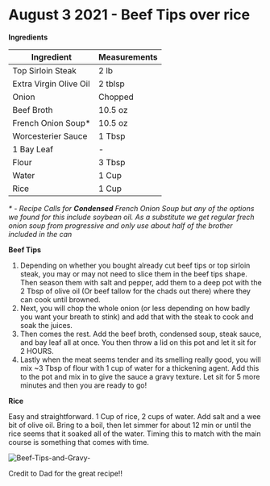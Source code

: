 # August 3 2021 - Beef Tips over rice

**Ingredients**

| Ingredient            | Measurements    |
| --------------------- | --------------- |
| Top Sirloin Steak     | 2 lb            |
| Extra Virgin Olive Oil| 2 tblsp         | 
| Onion                 | Chopped         | 
| Beef Broth            | 10.5 oz         | 
| French Onion Soup*    | 10.5 oz         | 
| Worcesterier Sauce    | 1 Tbsp          | 
| 1 Bay Leaf            | -               | 
| Flour                 | 3 Tbsp          | 
| Water                 | 1 Cup           | 
| Rice                  | 1 Cup           | 

_* - Recipe Calls for **Condensed** French Onion Soup but any of the options we found for this include soybean oil. As a substitute we get regular frech onion soup from progressive and only use about half of the brother included in the can_

**Beef Tips**
1. Depending on whether you bought already cut beef tips or top sirloin steak, you may or may not need to slice them in the beef tips shape. Then season them with salt and pepper, add them to a deep pot with the 2 Tbsp of olive oil (Or beef tallow for the chads out there) where they can cook until browned.
2. Next, you will chop the whole onion (or less depending on how badly you want your breath to stink) and add that with the steak to cook and soak the juices.
3. Then comes the rest. Add  the beef broth, condensed soup, steak sauce, and bay leaf all at once. You then throw a lid on this pot and let it sit for 2 HOURS.
4. Lastly when the meat seems tender and its smelling really good, you will mix ~3 Tbsp of flour with 1 cup of water for a thickening agent. Add this to the pot and mix in to give the sauce a gravy texture. Let sit for 5 more minutes and then you are ready to go!

**Rice**

Easy and straightforward. 1 Cup of rice, 2 cups of water. Add salt and a wee bit of olive oil. Bring to a boil, then let simmer for about 12 min or until the rice seems that it soaked all of the water. Timing this to match with the main course is something that comes with time.


![Beef-Tips-and-Gravy-](https://user-images.githubusercontent.com/53092191/182606515-132a796b-f9be-40c5-911f-77ec183dd515.jpeg)

Credit to Dad for the great recipe!!





